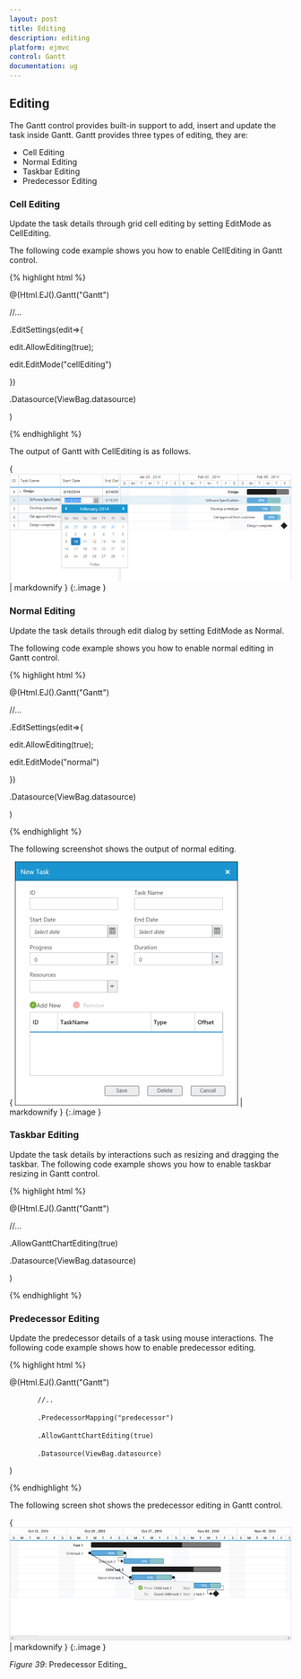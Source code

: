 ```yaml
---
layout: post
title: Editing
description: editing
platform: ejmvc
control: Gantt
documentation: ug
---
```


## Editing

The Gantt control provides built-in support to add, insert and update the task inside Gantt. Gantt provides three types of editing, they are:

* Cell Editing
* Normal Editing
* Taskbar Editing
* Predecessor Editing



### Cell Editing

Update the task details through grid cell editing by setting EditMode as CellEditing.

The following code example shows you how to enable CellEditing in Gantt control.





{% highlight html %}



@(Html.EJ().Gantt("Gantt")

//...

.EditSettings(edit=>{

   edit.AllowEditing(true);

   edit.EditMode("cellEditing")

})

.Datasource(ViewBag.datasource)

)



{% endhighlight %}





The output of Gantt with CellEditing is as follows.



{ ![](Editing_images/Editing_img1.png) | markdownify }
{:.image }


### Normal Editing

Update the task details through edit dialog by setting EditMode as Normal.

The following code example shows you how to enable normal editing in Gantt control.





{% highlight html %}



@(Html.EJ().Gantt("Gantt")

//...

.EditSettings(edit=>{

   edit.AllowEditing(true);

   edit.EditMode("normal")       

})

.Datasource(ViewBag.datasource)

)



{% endhighlight %}





The following screenshot shows the output of normal editing.



{ ![C:/Users/pongeetha/Desktop/NormalEditing.png](Editing_images/Editing_img2.png) | markdownify }
{:.image }


### Taskbar Editing

Update the task details by interactions such as resizing and dragging the taskbar. The following code example shows you how to enable taskbar resizing in Gantt control.





{% highlight html %}



@(Html.EJ().Gantt("Gantt")

//...

.AllowGanttChartEditing(true)

.Datasource(ViewBag.datasource)

)



{% endhighlight %}



### Predecessor Editing

Update the predecessor details of a task using mouse interactions. The following code example shows how to enable predecessor editing.



{% highlight html %}



@(Html.EJ().Gantt("Gantt")

           //..

           .PredecessorMapping("predecessor")

           .AllowGanttChartEditing(true)                               

           .Datasource(ViewBag.datasource)

 )



{% endhighlight %}





The following screen shot shows the predecessor editing in Gantt control.

{ ![C:/Users/labuser/Desktop/hello.png](Editing_images/Editing_img3.png) | markdownify }
{:.image }


_Figure_ _39_: Predecessor Editing_

